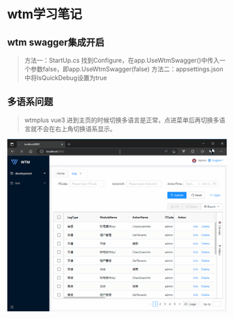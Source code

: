 # wtm学习笔记

## wtm swagger集成开启

> 方法一：StartUp.cs 找到Configure，在app.UseWtmSwagger()中传入一个参数false，即app.UseWtmSwagger(false)
> 方法二：appsettings.json中将IsQuickDebug设置为true

## 多语系问题

> wtmplus vue3 进到主页的时候切换多语言是正常，点进菜单后再切换多语言就不会在右上角切换语系显示。

![](./images/i18n_swicth_bug.gif)